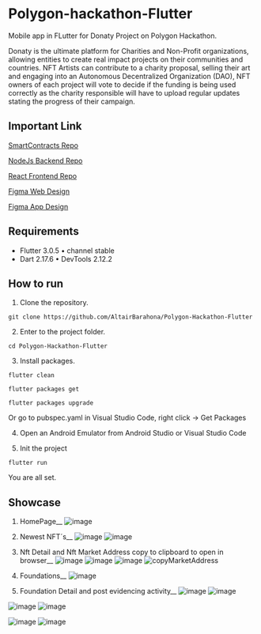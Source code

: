 # Polygon-hackathon-Flutter
Mobile app in FLutter for Donaty Project on Polygon Hackathon.

Donaty is the ultimate platform for Charities and Non-Profit organizations, allowing entities to create real impact projects on their communities and countries. NFT Artists can contribute to a charity proposal, selling their art and engaging into an Autonomous Decentralized Organization (DAO), NFT owners of each project will vote to decide if the funding is being used correctly as the charity responsible will have to upload regular updates stating the progress of their campaign.

## Important Link


[SmartContracts Repo](https://github.com/cromewar/Donaty-Smart-Contracts)


[NodeJs Backend Repo](https://github.com/WaynerMoya/PolygonHackathonBE)


[React Frontend Repo](https://github.com/leopacheco18/polygon-hackathon-frontend)


[Figma Web Design](https://www.figma.com/file/rLqGHcORtZwFyxtGQaefuD/Donaty?node-id=117%3A469)


[Figma App Design](https://www.figma.com/file/TfqvcPk8P2VP4Zgn1tS4LM/Donaty-Mobile?node-id=0%3A1)

## Requirements

* Flutter 3.0.5 • channel stable
* Dart 2.17.6 • DevTools 2.12.2
## How to run

1. Clone the repository.

`git clone https://github.com/AltairBarahona/Polygon-Hackathon-Flutter`

2. Enter to the project folder.

`cd Polygon-Hackathon-Flutter`

3. Install packages.

`flutter clean`

`flutter packages get`

`flutter packages upgrade`

Or go to pubspec.yaml in Visual Studio Code, right click -> Get Packages

4. Open an Android Emulator from Android Studio or Visual Studio Code

5. Init the project

`flutter run`


You are all set.

## Showcase
1. HomePage__
![image](https://user-images.githubusercontent.com/65981231/185819823-b35d6c39-67d3-4ab2-949d-4188c21cb086.png)

2. Newest NFT´s__ 
![image](https://user-images.githubusercontent.com/65981231/185819852-3b148f85-4b50-4719-a264-016c19c992ed.png)
![image](https://user-images.githubusercontent.com/65981231/185819861-a8b60041-da28-4cfd-bfb2-a4bbd9729aa8.png)

3. Nft Detail and Nft Market Address copy to clipboard to open in browser__
![image](https://user-images.githubusercontent.com/65981231/185819917-4e668149-4799-47b8-8aec-c2a279cced10.png)
![image](https://user-images.githubusercontent.com/65981231/185819940-44b818f9-7af1-4100-886e-df0480ae96e7.png)
![image](https://user-images.githubusercontent.com/65981231/185819994-031a244d-dcf2-4e91-80e9-328a735b3dcf.png)
![copyMarketAddress](https://user-images.githubusercontent.com/65981231/185820285-a81af070-61d4-4245-a1fc-7e781a31769b.png)


4. Foundations__
![image](https://user-images.githubusercontent.com/65981231/185820014-7fae76f4-7df1-4d65-86cd-a4008d70ac3a.png)

5. Foundation Detail and post evidencing activity__
![image](https://user-images.githubusercontent.com/65981231/185820096-fd2e8138-1d16-4a98-abc8-d58c7bd778fe.png)
![image](https://user-images.githubusercontent.com/65981231/185820237-a2a66d83-b3c7-4473-b322-31ba4421037b.png)

![image](https://user-images.githubusercontent.com/65981231/185820105-f2bbc5e1-8272-4731-81e8-7ee44eab741c.png)
![image](https://user-images.githubusercontent.com/65981231/185820239-83bae70c-d099-45ad-be6c-7cf0535a50b5.png)

![image](https://user-images.githubusercontent.com/65981231/185820119-8ddcb97d-dfc0-437a-be76-c77322c6695f.png)
![image](https://user-images.githubusercontent.com/65981231/185820249-a906f781-2298-46ac-b55e-323673f69b9e.png)



